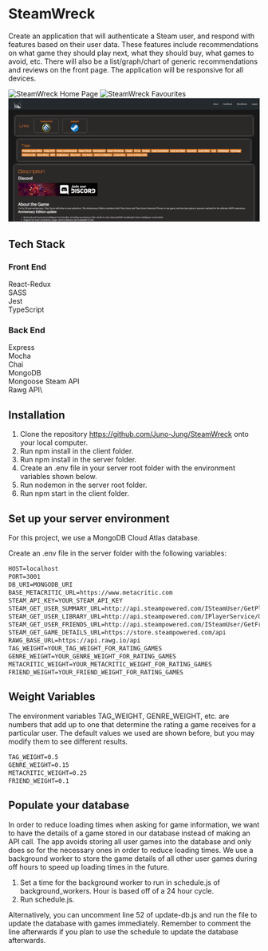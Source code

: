 # SteamWreck

Create an application that will authenticate a Steam user, and respond with features based on their user data. These features include recommendations on what game they should play next, what they should buy, what games to avoid, etc. There will also be a list/graph/chart of generic recommendations and reviews on the front page. The application will be responsive for all devices.

![SteamWreck Home Page](/assets/StreamWreck-Front.png?raw=true "Optional Title")
![SteamWreck Favourites](/assets/StreamWreck-Fave.png?raw=true "Optional Title")
![SteamWreck Game Details](/assets/StreamWreck-Details.png?raw=true "Optional Title")

## Tech Stack

### Front End

React-Redux\
SASS\
Jest\
TypeScript

### Back End

Express\
Mocha\
Chai\
MongoDB\
Mongoose
Steam API\
Rawg API\

## Installation

1. Clone the repository https://github.com/Juno-Jung/SteamWreck onto your local computer.
2. Run npm install in the client folder.
3. Run npm install in the server folder.
4. Create an .env file in your server root folder with the environment variables shown below.
5. Run nodemon in the server root folder.
6. Run npm start in the client folder.

## Set up your server environment

For this project, we use a MongoDB Cloud Atlas database.

Create an .env file in the server folder with the following variables:

    HOST=localhost
    PORT=3001
    DB_URI=MONGODB_URI
    BASE_METACRITIC_URL=https://www.metacritic.com
    STEAM_API_KEY=YOUR_STEAM_API_KEY
    STEAM_GET_USER_SUMMARY_URL=http://api.steampowered.com/ISteamUser/GetPlayerSummaries/v0002
    STEAM_GET_USER_LIBRARY_URL=http://api.steampowered.com/IPlayerService/GetOwnedGames/v0001
    STEAM_GET_USER_FRIENDS_URL=http://api.steampowered.com/ISteamUser/GetFriendList/v0001
    STEAM_GET_GAME_DETAILS_URL=https://store.steampowered.com/api
    RAWG_BASE_URL=https://api.rawg.io/api
    TAG_WEIGHT=YOUR_TAG_WEIGHT_FOR_RATING_GAMES
    GENRE_WEIGHT=YOUR_GENRE_WEIGHT_FOR_RATING_GAMES
    METACRITIC_WEIGHT=YOUR_METACRITIC_WEIGHT_FOR_RATING_GAMES
    FRIEND_WEIGHT=YOUR_FRIEND_WEIGHT_FOR_RATING_GAMES

## Weight Variables

The environment variables TAG_WEIGHT, GENRE_WEIGHT, etc. are numbers that add up to one that determine the rating a game receives for a particular user. The default values we used are shown before, but you may modify them to see different results.

    TAG_WEIGHT=0.5
    GENRE_WEIGHT=0.15
    METACRITIC_WEIGHT=0.25
    FRIEND_WEIGHT=0.1

## Populate your database

In order to reduce loading times when asking for game information, we want to have the details of a game stored in our database instead of making an API call. The app avoids storing all user games into the database and only does so for the necessary ones in order to reduce loading times. We use a background worker to store the game details of all other user games during off hours to speed up loading times in the future.

1. Set a time for the background worker to run in schedule.js of background_workers. Hour is based off of a 24 hour cycle.
2. Run schedule.js.

Alternatively, you can uncomment line 52 of update-db.js and run the file to update the database with games immediately. Remember to comment the line afterwards if you plan to use the schedule to update the database afterwards.